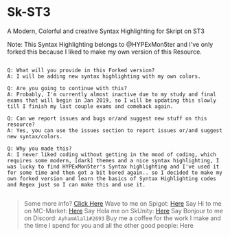 # Sk-ST3
A Modern, Colorful and creative Syntax Highlighting for Skript on ST3

Note: This Syntax Highlighting belongs to @HYPExMon5ter and I've only forked this because I liked to make my own version of this Resource.

```

Q: What will you provide in this Forked version?
A: I will be adding new syntax highlighting with my own colors.

Q: Are you going to continue with this?
A: Probably, I'm currently almost inactive due to my study and final exams that will begin in Jan 2019, so I will be updating this slowly till I finish my last couple exams and comeback again.

Q: Can we report issues and bugs or/and suggest new stuff on this resource?
A: Yes, you can use the issues section to report issues or/and suggest new syntax/colors.

Q: Why you made this?
A: I never liked coding without getting in the mood of coding, which requires some modern, [dark] themes and a nice syntax highlighting, I was lucky to find HYPExMon5ter's Syntax highlighting and I've used it for some time and then got a bit bored again.. so I decided to make my own forked version and learn the basics of Syntax Highlighting codes and Regex just so I can make this and use it.


```

> Some more info? [Click Here](https://forums.skunity.com/resources/sk-st3-syntax-highlighting-open-source.710/)
Wave to me on Spigot: [Here](https://www.spigotmc.org/members/ayhamalali.101712/)
Say Hi to me on MC-Market: [Here](https://www.mc-market.org/members/46485/)
Say Hola me on SkUnity: [Here](https://forums.skunity.com/members/ayham-alali.35/)
Say Bonjour to me on Discord: `AyhamAlali#2693`
Buy me a coffee for the work I make and the time I spend for you and all the other good people: Here[](paypal.me/ayhamalali)
